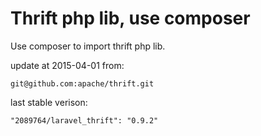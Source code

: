 Thrift php lib, use composer
============================
Use composer to import thrift php lib.

update at 2015-04-01 from:
    
    git@github.com:apache/thrift.git

last stable verison:

    "2089764/laravel_thrift": "0.9.2"


    
